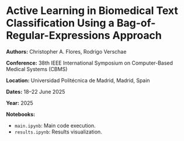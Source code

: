 # Active Learning in Biomedical Text Classification Using a Bag-of-Regular-Expressions Approach  

**Authors:** Christopher A. Flores, Rodrigo Verschae  

**Conference:** 38th IEEE International Symposium on Computer-Based Medical Systems (CBMS)  

**Location:** Universidad Politécnica de Madrid, Madrid, Spain  

**Dates:** 18–22 June 2025  

**Year:** 2025  

**Notebooks:**  
- `main.ipynb`: Main code execution.  
- `results.ipynb`: Results visualization.  
